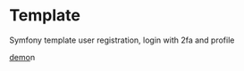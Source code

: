 # Template

Symfony template user registration, login with 2fa and profile

[demo](http://a.khalilleo.com/template)n